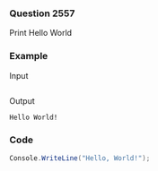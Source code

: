 ### Question 2557
Print Hello World

### Example
Input
```

```
Output
```
Hello World!
```
### Code
```c#
Console.WriteLine("Hello, World!");
```
